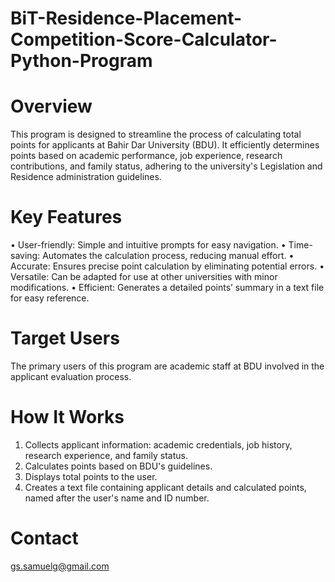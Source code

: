# BiT-Residence-Placement-Competition-Score-Calculator-Python-Program
# Overview
This program is designed to streamline the process of calculating total points for applicants at Bahir Dar University (BDU). It efficiently determines points based on academic performance, job experience, research contributions, and family status, adhering to the university's Legislation and Residence administration guidelines.
# Key Features
•	User-friendly: Simple and intuitive prompts for easy navigation.
•	Time-saving: Automates the calculation process, reducing manual effort.
•	Accurate: Ensures precise point calculation by eliminating potential errors.
•	Versatile: Can be adapted for use at other universities with minor modifications.
•	Efficient: Generates a detailed points’ summary in a text file for easy reference.
# Target Users
The primary users of this program are academic staff at BDU involved in the applicant evaluation process.
# How It Works
1.	Collects applicant information: academic credentials, job history, research experience, and family status.
2.	Calculates points based on BDU's guidelines.
3.	Displays total points to the user.
4.	Creates a text file containing applicant details and calculated points, named after the user's name and ID number.
# Contact
gs.samuelg@gmail.com
